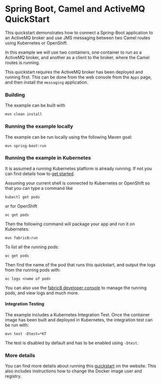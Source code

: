 # Spring Boot, Camel and ActiveMQ QuickStart

This quickstart demonstrates how to connect a Spring-Boot application to an ActiveMQ broker and use JMS messaging between two Camel routes using Kubernetes or OpenShift.

In this example we will use two containers, one container to run as a ActiveMQ broker, and another as a client to the broker, where the Camel routes is running.

This quickstart requires the ActiveMQ broker has been deployed and running first. This can be done from the web console from the `Apps` page, and then install the `messaging` application.

### Building

The example can be built with

    mvn clean install


### Running the example locally

The example can be run locally using the following Maven goal:

    mvn spring-boot:run


### Running the example in Kubernetes

It is assumed a running Kubernetes platform is already running. If not you can find details how to [get started](http://fabric8.io/guide/getStarted/index.html).

Assuming your current shell is connected to Kubernetes or OpenShift so that you can type a command like

```
kubectl get pods
```

or for OpenShift

```
oc get pods
```

Then the following command will package your app and run it on Kubernetes:

```
mvn fabric8:run
```

To list all the running pods:

    oc get pods

Then find the name of the pod that runs this quickstart, and output the logs from the running pods with:

    oc logs <name of pod>

You can also use the [fabric8 developer console](http://fabric8.io/guide/console.html) to manage the running pods, and view logs and much more.


#### Integration Testing

The example includes a Kubernetes Integration Test. 
Once the container image has been built and deployed in Kubernetes, the integration test can be run with:

	mvn test -Dtest=*KT

The test is disabled by default and has to be enabled using `-Dtest`.

### More details

You can find more details about running this [quickstart](http://fabric8.io/guide/quickstarts/running.html) on the website. This also includes instructions how to change the Docker image user and registry.

